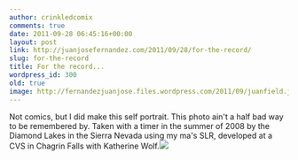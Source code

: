 ```yaml
---
author: crinkledcomix
comments: true
date: 2011-09-28 06:45:16+00:00
layout: post
link: http://juanjosefernandez.com/2011/09/28/for-the-record/
slug: for-the-record
title: For the record...
wordpress_id: 300
old: true
image: http://fernandezjuanjose.files.wordpress.com/2011/09/juanfield.jpg
---
```


Not comics, but I did make this self portrait. This photo ain't a half bad way to be remembered by. Taken with a timer in the summer of 2008 by the Diamond Lakes in the Sierra Nevada  using my ma's SLR, developed at a CVS in Chagrin Falls with Katherine Wolf.[![](http://fernandezjuanjose.files.wordpress.com/2011/09/juanfield.jpg)](http://fernandezjuanjose.files.wordpress.com/2011/09/juanfield.jpg)
